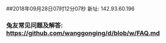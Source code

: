 ##2018年09月28日07时12分07秒 新址: 142.93.60.196
### 兔友常见问题及解答: https://github.com/wanggonging/d/blob/w/FAQ.md
